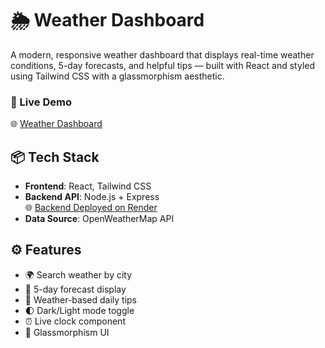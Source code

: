 # 🌦️ Weather Dashboard

A modern, responsive weather dashboard that displays real-time weather conditions, 5-day forecasts, and helpful tips — built with React and styled using Tailwind CSS with a glassmorphism aesthetic.

### 🔗 Live Demo
🌐 [Weather Dashboard](https://weather--dashboard.vercel.app/)



## 📦 Tech Stack

- **Frontend**: React, Tailwind CSS
- **Backend API**: Node.js + Express  
  🌐 [Backend Deployed on Render](https://weather-backend-kyxe.onrender.com)
- **Data Source**: OpenWeatherMap API


## ⚙️ Features

- 🌍 Search weather by city
- 📅 5-day forecast display
- 🧠 Weather-based daily tips
- 🌓 Dark/Light mode toggle
- ⏰ Live clock component
- 🔮 Glassmorphism UI


